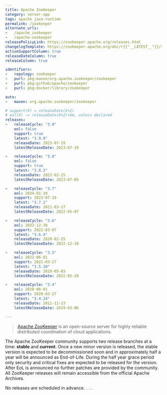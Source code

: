 ```yaml
---
title: Apache ZooKeeper
category: server-app
tags: apache java-runtime
permalink: /zookeeper
alternate_urls:
-   /apache_zookeeper
-   /apache-zookeeper
releasePolicyLink: https://zookeeper.apache.org/releases.html
changelogTemplate: https://zookeeper.apache.org/doc/r{{"__LATEST__"}}/releasenotes.html
activeSupportColumn: true
releaseDateColumn: true
releaseColumn: true

identifiers:
-   repology: zookeeper
-   purl: pkg:maven/org.apache.zookeeper/zookeeper
-   purl: pkg:github/apache/zookeeper
-   purl: pkg:docker/library/zookeeper

auto:
-   maven: org.apache.zookeeper/zookeeper

# support(X) = releaseDate(X+2)
# eol(X) ~= releaseDate(X+2)+6m, unless declared
releases:
-   releaseCycle: "3.9"
    eol: false
    support: true
    latest: "3.9.0"
    releaseDate: 2023-07-19
    latestReleaseDate: 2023-07-19

-   releaseCycle: "3.8"
    eol: false
    support: true
    latest: "3.8.2"
    releaseDate: 2022-02-25
    latestReleaseDate: 2023-07-05

-   releaseCycle: "3.7"
    eol: 2024-01-19
    support: 2023-07-19
    latest: "3.7.1"
    releaseDate: 2021-03-17
    latestReleaseDate: 2022-05-07

-   releaseCycle: "3.6"
    eol: 2022-12-30
    support: 2022-03-07
    latest: "3.6.4"
    releaseDate: 2020-02-25
    latestReleaseDate: 2022-12-18

-   releaseCycle: "3.5"
    eol: 2022-06-01
    support: 2021-03-27
    latest: "3.5.10"
    releaseDate: 2019-05-03
    latestReleaseDate: 2022-05-29

-   releaseCycle: "3.4"
    eol: 2020-06-01
    support: 2020-03-27
    latest: "3.4.14"
    releaseDate: 2011-11-23
    latestReleaseDate: 2019-03-06

---
```


> [Apache ZooKeeper](https://zookeeper.apache.org/) is an open-source server for highly reliable distributed coordination of cloud applications.

The Apache ZooKeeper community supports two release branches at a time: **stable** and **current**. Once a new minor version is released, the stable version is expected to be decommissioned soon and in approximately half a year will be announced as End-of-Life. During the half year grace period only security and critical fixes are expected to be released for the version. After EoL is announced no further patches are provided by the community. All ZooKeeper releases will remain accessible from the official Apache Archives.

No releases are scheduled in advance.
.
.
.
